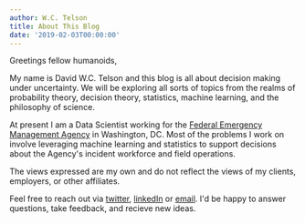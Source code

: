 ```yaml
---
author: W.C. Telson
title: About This Blog
date: '2019-02-03T00:00:00'
---
```


Greetings fellow humanoids,

My name is David W.C. Telson and this blog is all about decision making under uncertainty. We will be exploring all sorts of topics from the realms of probability theory, decision theory, statistics, machine learning, and the philosophy of science. 

At present I am a Data Scientist working for the [Federal Emergency Management Agency](fema.gov) in Washington, DC. Most of the problems I work on involve leveraging machine learning and statistics to support decisions about the Agency's incident workforce and field operations. 

The views expressed are my own and do not reflect the views of my clients, employers, or other affiliates.

Feel free to reach out via [twitter](https://twitter.com/wctelson), [linkedIn](https://www.linkedin.com/in/david-telson-26709818a/) or [email](mailto:wctelson@gmail.com). I'd be happy to answer questions, take feedback, and recieve new ideas.

